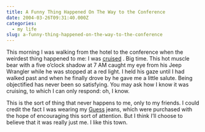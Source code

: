 ```yaml
---
title: A Funny Thing Happened On The Way to the Conference
date: 2004-03-26T09:31:40.000Z
categories:
  - my life
slug: a-funny-thing-happened-on-the-way-to-the-conference
---
```

This morning I was walking from the hotel to the conference when the weirdest thing happened to me: I was [cruised][1] . Big time. This hot muscle bear with a five o’clock shadow at 7 AM caught my eye from his Jeep Wrangler while he was stopped at a red light. I held his gaze until I had walked past and when he finally drove by he gave me a little salute. Being objectified has never been so satisfying. You may ask how I know it was cruising, to which I can only respond: oh, I know.

This is the sort of thing that never happens to me, only to my friends. I could credit the fact I was wearing my [Guess][2]  jeans, which were purchased with the hope of encouraging this sort of attention. But I think I’ll choose to believe that it was really just me. I like this town.



 [1]: http://dictionary.reference.com/search?q=cruise
 [2]: http://guess.com
